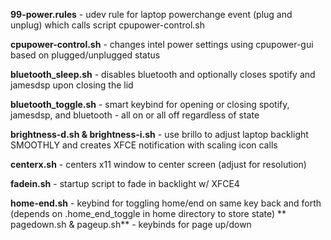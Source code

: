 **99-power.rules** - udev rule for laptop powerchange event (plug and unplug) which calls script cpupower-control.sh

**cpupower-control.sh** - changes intel power settings using cpupower-gui based on plugged/unplugged status

**bluetooth_sleep.sh** - disables bluetooth and optionally closes spotify and jamesdsp upon closing the lid

**bluetooth_toggle.sh** - smart keybind for opening or closing spotify, jamesdsp, and bluetooth - all on or all off regardless of state

**brightness-d.sh & brightness-i.sh** - use brillo to adjust laptop backlight SMOOTHLY and creates XFCE notification with scaling icon calls

**centerx.sh** - centers x11 window to center screen (adjust for resolution)

**fadein.sh** - startup script to fade in backlight w/ XFCE4

**home-end.sh** - keybind for toggling home/end on same key back and forth (depends on .home_end_toggle in home directory to store state)
**
pagedown.sh & pageup.sh** - keybinds for page up/down
